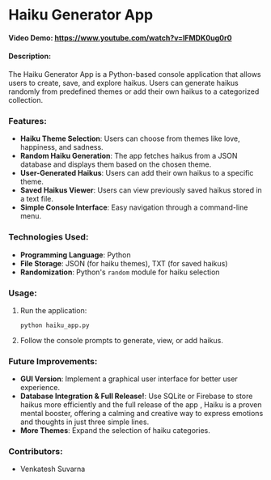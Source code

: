 # Haiku Generator App

#### Video Demo:  <https://www.youtube.com/watch?v=lFMDK0ug0r0>

#### Description:
The Haiku Generator App is a Python-based console application that allows users to create, save, and explore haikus. Users can generate haikus randomly from predefined themes or add their own haikus to a categorized collection.

### Features:
- **Haiku Theme Selection**: Users can choose from themes like love, happiness, and sadness.
- **Random Haiku Generation**: The app fetches haikus from a JSON database and displays them based on the chosen theme.
- **User-Generated Haikus**: Users can add their own haikus to a specific theme.
- **Saved Haikus Viewer**: Users can view previously saved haikus stored in a text file.
- **Simple Console Interface**: Easy navigation through a command-line menu.

### Technologies Used:
- **Programming Language**: Python
- **File Storage**: JSON (for haiku themes), TXT (for saved haikus)
- **Randomization**: Python's `random` module for haiku selection

### Usage:
1. Run the application:  
   ```
   python haiku_app.py
   ```
2. Follow the console prompts to generate, view, or add haikus.

### Future Improvements:
- **GUI Version**: Implement a graphical user interface for better user experience.
- **Database Integration & Full Release!**: Use SQLite or Firebase to store haikus more efficiently and the full release of the app , Haiku is a proven mental booster, offering a calming and creative way to express emotions and thoughts in just three simple lines.
- **More Themes**: Expand the selection of haiku categories.

### Contributors:
- Venkatesh Suvarna


